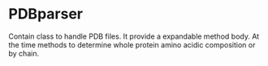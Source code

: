 # PDBparser
Contain class to handle PDB files. It provide a expandable method body. At the time methods to determine whole protein amino acidic composition or by chain.
